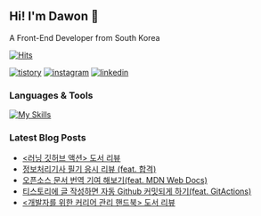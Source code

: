 ## Hi! I'm Dawon 👋

A Front-End Developer from South Korea

[![Hits](https://hits.seeyoufarm.com/api/count/incr/badge.svg?url=https%3A%2F%2Fgithub.com%2FDawon00&count_bg=%23B1C978&title_bg=%23000000&icon=&icon_color=%23E7E7E7&title=%F0%9F%91%80++Today%27s+Visits+%2F+Total+Visits&edge_flat=false)](https://hits.seeyoufarm.com)

[![tistory](https://img.shields.io/badge/tistory-ff5544?style=for-the-badge&logo=tistory&logoColor=white)](https://dawonny.tistory.com/) [![instagram](https://img.shields.io/badge/instagram-E4405F?style=for-the-badge&logo=instagram&logoColor=white)](https://www.instagram.com/wonny_dev/) [![linkedin](https://img.shields.io/badge/linkedin-0A66C2?style=for-the-badge&logo=linkedin&logoColor=white)](https://www.linkedin.com/in/seodawon/)


### Languages & Tools

[![My Skills](https://skillicons.dev/icons?i=git,js,html,css,react,tailwind,vscode,notion)](https://skillicons.dev)






### Latest Blog Posts

- [&lt;러닝 깃허브 액션&gt; 도서 리뷰](https://dawonny.tistory.com/471)
- [정보처리기사 필기 응시 리뷰 (feat. 합격)](https://dawonny.tistory.com/470)
- [오픈소스 문서 번역 기여 해보기(feat. MDN Web Docs)](https://dawonny.tistory.com/469)
- [티스토리에 글 작성하면 자동 Github 커밋되게 하기(feat. GitActions)](https://dawonny.tistory.com/468)
- [&lt;개발자를 위한 커리어 관리 핸드북&gt; 도서 리뷰](https://dawonny.tistory.com/467)

